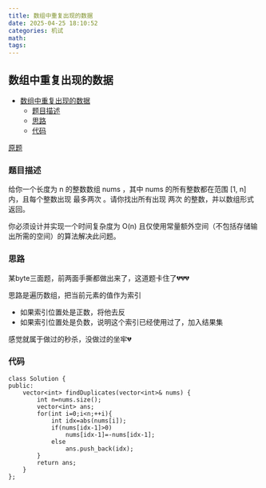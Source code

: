 ```yaml
---
title: 数组中重复出现的数据
date: 2025-04-25 18:10:52
categories: 机试
math:
tags:
---
```

## 数组中重复出现的数据

<!-- TOC -->

- [数组中重复出现的数据](#数组中重复出现的数据)
    - [题目描述](#题目描述)
    - [思路](#思路)
    - [代码](#代码)

<!-- /TOC -->

[原题](https://leetcode.cn/problems/find-all-duplicates-in-an-array/description/)


### 题目描述
给你一个长度为 n 的整数数组 nums ，其中 nums 的所有整数都在范围 [1, n] 内，且每个整数出现 最多两次 。请你找出所有出现 两次 的整数，并以数组形式返回。

你必须设计并实现一个时间复杂度为 O(n) 且仅使用常量额外空间（不包括存储输出所需的空间）的算法解决此问题。
### 思路
某byte三面题，前两面手撕都做出来了，这道题卡住了:broken_heart::broken_heart::broken_heart:

思路是遍历数组，把当前元素的值作为索引
- 如果索引位置处是正数，将他去反
- 如果索引位置处是负数，说明这个索引已经使用过了，加入结果集

感觉就属于做过的秒杀，没做过的坐牢:broken_heart:
### 代码
```
class Solution {
public:
    vector<int> findDuplicates(vector<int>& nums) {
        int n=nums.size();
        vector<int> ans;
        for(int i=0;i<n;++i){
            int idx=abs(nums[i]);
            if(nums[idx-1]>0)
                nums[idx-1]=-nums[idx-1];
            else
                ans.push_back(idx);
        }
        return ans;
    }
};

```